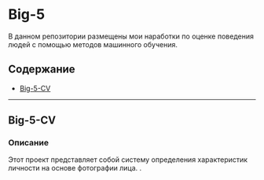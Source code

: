 # Big-5

В данном репозитории размещены мои наработки по оценке поведения людей с помощью методов машинного обучения.

## Содержание

- [Big-5-CV](https://github.com/S1udent/Big-5/blob/main/Big_5_CV.ipynb)


---

## Big-5-CV

### Описание

Этот проект представляет собой систему определения характеристик личности на основе фотографии лица. .
